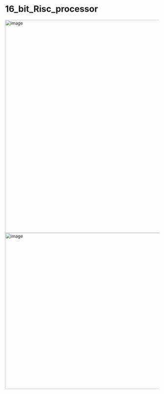 # 16_bit_Risc_processor

 
<img width="699" alt="image" src="https://github.com/ARMOD07/16_bit_Risc_processor/assets/66534751/3891ab12-88ef-487c-b486-901c86ad5090">


<img width="512" alt="image" src="https://github.com/ARMOD07/16_bit_Risc_processor/assets/66534751/056d17c3-ff80-4083-b1a8-ca64feecebe7">

